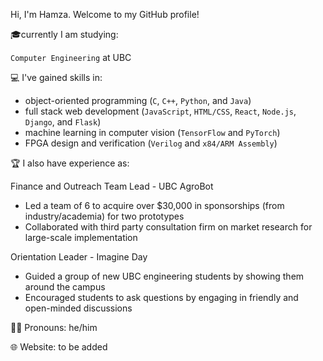 Hi, I'm Hamza. Welcome to my GitHub profile!

🎓currently I am studying:

`Computer Engineering` at UBC 

💻 I've gained skills in:

- object-oriented programming (`C`, `C++`, `Python`, and `Java`)
- full stack web development (`JavaScript`, `HTML/CSS`, `React`, `Node.js`, `Django`, and `Flask`)
- machine learning in computer vision (`TensorFlow` and `PyTorch`)
- FPGA design and verification (`Verilog` and `x84/ARM Assembly`)



🏆 I also have experience as:

Finance and Outreach Team Lead - UBC AgroBot
   - Led a team of 6 to acquire over $30,000 in sponsorships (from industry/academia) for two prototypes
   - Collaborated with third party consultation firm on market research for large-scale implementation
   
Orientation Leader - Imagine Day
   - Guided a group of new UBC engineering students by showing them around the campus 
   - Encouraged students to ask questions by engaging in friendly and open-minded discussions

🏳️‍🌈 Pronouns: he/him 

🌐 Website: to be added
